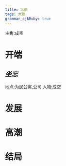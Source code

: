 ```yaml
---
title: 大纲
tags: 大纲
grammar_cjkRuby: true
---
```


主角:成空
# 开端

##  *坐忘*
地点:为民公寓,公司
人物:成空







# 发展


# 高潮



# 结局